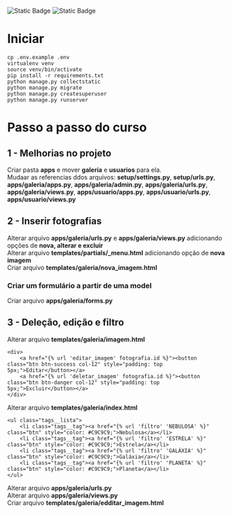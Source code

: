 ![Static Badge](https://img.shields.io/badge/Alura-%230b182c)
![Static Badge](https://img.shields.io/badge/Django-4.2.13-%23092E20?logoColor=ffffff)

# Iniciar

```
cp .env.example .env
virtualenv venv
source venv/bin/activate
pip install -r requirements.txt
python manage.py collectstatic
python manage.py migrate
python manage.py createsuperuser
python manage.py runserver
```

# Passo a passo do curso

## 1 - Melhorias no projeto

Criar pasta **apps** e mover **galeria** e **usuarios** para ela.  
Mudaar as referencias ddos arquivos: **setup/settings.py**, **setup/urls.py**, **apps/galeria/apps.py**, **apps/galeria/admin.py**, **apps/galeria/urls.py**, **apps/galeria/views.py**, **apps/usuario/apps.py**, **apps/usuario/urls.py**, **apps/usuario/views.py**

## 2 - Inserir fotografias

Alterar arquivo **apps/galeria/urls.py** e **apps/galeria/views.py** adicionando opções de **nova, alterar e excluir**  
Alterar arquivo **templates/partials/_menu.html** adicionando opção de **nova imagem**  
Criar arquivo **templates/galeria/nova_imagem.html**

### Criar um formulário a partir de uma model

Criar arquivo **apps/galeria/forms.py**

## 3 - Deleção, edição e filtro

Alterar arquivo **templates/galeria/imagem.html**

```
<div>
    <a href="{% url 'editar_imagem' fotografia.id %}"><button class="btn btn-success col-12" style="padding: top 5px;">Editar</button></a>
    <a href="{% url 'deletar_imagem' fotografia.id %}"><button class="btn btn-danger col-12" style="padding: top 5px;">Excluir</button></a>
</div>
```

Alterar arquivo **templates/galeria/index.html**

```
<ul class="tags__lista">
    <li class="tags__tag"><a href="{% url 'filtro' 'NEBULOSA' %}" class="btn" style="color: #C9C9C9;">Nebulosa</a></li>
    <li class="tags__tag"><a href="{% url 'filtro' 'ESTRELA' %}" class="btn" style="color: #C9C9C9;">Estrela</a></li>
    <li class="tags__tag"><a href="{% url 'filtro' 'GALÁXIA' %}" class="btn" style="color: #C9C9C9;">Galáxia</a></li>
    <li class="tags__tag"><a href="{% url 'filtro' 'PLANETA' %}" class="btn" style="color: #C9C9C9;">Planeta</a></li>
</ul>
```

Alterar arquivo **apps/galeria/urls.py**  
Alterar arquivo **apps/galeria/views.py**  
Criar arquivo **templates/galeria/edditar_imagem.html**

